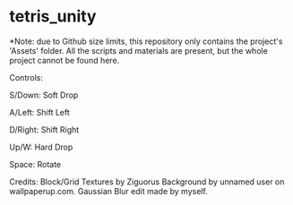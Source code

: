 # tetris_unity


*Note: due to Github size limits, this repository only contains the project's 'Assets' folder. All the scripts and materials are present, but the whole project cannot be found here.


Controls:

S/Down: Soft Drop

A/Left: Shift Left

D/Right: Shift Right

Up/W: Hard Drop

Space: Rotate


Credits:
Block/Grid Textures by Ziguorus
Background by unnamed user on wallpaperup.com. Gaussian Blur edit made by myself.
